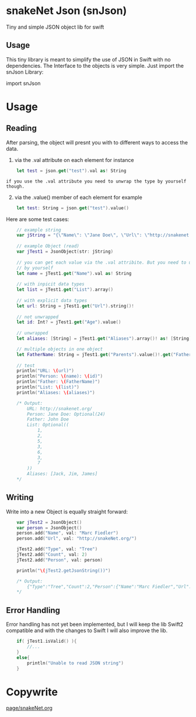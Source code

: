 snakeNet Json (snJson)
==========

Tiny and simple JSON object lib for swift

Usage
-----

This tiny library is meant to simplify the use of JSON in Swift with no dependencies. The Interface to the objects is very simple.
Just import the snJson Library:

import snJson

Usage
===========

Reading
--------

After parsing, the object will presnt you with to different ways to access the data.
1. via the .val attribute on each element
    for instance 

````swift
    let test = json.get("test").val as! String
````
    if you use the .val attribute you need to unwrap the type by yourself though.

2. via the .value() member of each element
    for example 
````swift
    let test: String = json.get("test").value()
````

Here are some test cases:
````swift
    // example string
    var jString = "{\"Name\": \"Jane Doe\", \"Url\": \"http://snakenet.org/\", \"Age\": 24, \"Parents\": {\"Mother\": \"Johanna Doe\", \"Father\": \"John Doe\"}, \"List\": [1, 2, 5, 3, 6, 3, 7], \"Aliases\": [\"Jack\", \"Jim\", \"James\"]}"
    
    // example Object (read)
    var jTest1 = JsonObject(str: jString)
    
    // you can get each value via the .val attribite. But you need to unwrap it
    // by yourself
    let name = jTest1.get("Name").val as! String
    
    // with inpicit data types
    let list = jTest1.get("List").array()
    
    // with explicit data types
    let url: String = jTest1.get("Url").string()!
    
    // not unwrapped
    let id: Int? = jTest1.get("Age").value()
    
    // unwrapped
    let aliases: [String] = jTest1.get("Aliases").array()! as! [String]

    // multiple objects in one object
    let FatherName: String = jTest1.get("Parents").value()!.get("Father").value()!
    
    // test
    println("URL: \(url)")  
    println("Person: \(name): \(id)")
    println("Father: \(FatherName)")
    println("List: \(list)")
    println("Aliases: \(aliases)")

    /* Output:
        URL: http://snakenet.org/
        Person: Jane Doe: Optional(24)
        Father: John Doe
        List: Optional((
            1,
            2,
            5,
            3,
            6,
            3,
            7
        ))
        Aliases: [Jack, Jim, James]
    */
````

Writing
--------

Write into a new Object is equally straight forward:

````swift
    var jTest2 = JsonObject()
    var person = JsonObject()
    person.add("Name", val: "Marc Fiedler")
    person.add("Url", val: "http://snakeNet.org/")

    jTest2.add("Type", val: "Tree")
    jTest2.add("Count", val: 2)
    jTest2.add("Person", val: person)

    println("\(jTest2.getJsonString())")

    /* Output:
        {"Type":"Tree","Count":2,"Person":{"Name":"Marc Fiedler","Url":"http:\/\/snakeNet.org\/"}}
    */
````

Error Handling
--------
Error handling has not yet been implemented, but I will keep the lib Swift2 compatible and with the changes to Swift I will also improve the lib.

````swift
    if( jTest1.isValid() ){
        //...
    }
    else{
        println("Unable to read JSON string")
    }
````


Copywrite
===========

[page/snakeNet.org]

[page/snakenet.org]: http://snakenet.org/
